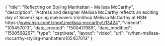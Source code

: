 {
    "title": "Reflecting on Styling Manhattan - Melissa McCarthy",
    "description": "Actress and designer Melissa McCarthy reflects an exciting day of Seven7 spring makeovers.\n\nShop Melissa McCarthy at HSN: https:\/\/www.hsn.com\/shop\/melissa-mccarthy\/13424",
    "videoid": "105457013",
    "date_created": "1500417989",
    "date_modified": "1500568267",
    "type": "captivate",
    "layout": "video",
    "url": "\/v\/hsn-melissa-mccarthy-styling-manhatten\/105457013"
}